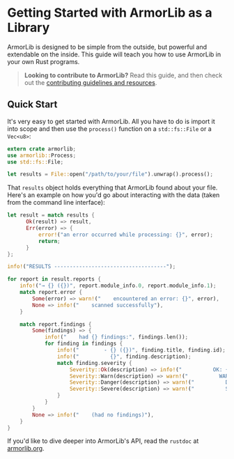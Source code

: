 # Getting Started with ArmorLib as a Library

ArmorLib is designed to be simple from the outside, but powerful and extendable on the inside. This guide will teach you how to use ArmorLib in your own Rust programs.

> **Looking to contribute to ArmorLib?** Read this guide, and then check out the [contributing guidelines and resources](/CONTRIBUTING.md).

## Quick Start

It's very easy to get started with ArmorLib. All you have to do is import it into scope and then use the `process()` function on a `std::fs::File` or a `Vec<u8>`:

```rust
extern crate armorlib;
use armorlib::Process;
use std::fs::File;

let results = File::open("/path/to/your/file").unwrap().process();
```

That `results` object holds everything that ArmorLib found about your file. Here's an example on how you'd go about interacting with the data (taken from the command line interface):

```rust
let result = match results {
      Ok(result) => result,
      Err(error) => {
          error!("an error occurred while processing: {}", error);
          return;
      }
};

info!("RESULTS ------------------------------------");

for report in result.reports {
    info!("→ {} ({})", report.module_info.0, report.module_info.1);
    match report.error {
        Some(error) => warn!("    encountered an error: {}", error),
        None => info!("    scanned successfully"),
    }

    match report.findings {
        Some(findings) => {
            info!("    had {} findings:", findings.len());
            for finding in findings {
                info!("        - {} ({})", finding.title, finding.id);
                info!("          {}", finding.description);
                match finding.severity {
                    Severity::Ok(description) => info!("          OK: {}", description),
                    Severity::Warn(description) => warn!("          WARNING: {}", description),
                    Severity::Danger(description) => warn!("          DANGER: {}", description),
                    Severity::Severe(description) => warn!("          SEVERE: {}", description),
                }
            }
        }
        None => info!("    (had no findings)"),
    }
}
```

If you'd like to dive deeper into ArmorLib's API, read the `rustdoc` at [armorlib.org](https://armorlib.org/docs/doc/armorlib/).
